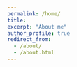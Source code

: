 ```yaml
---
permalink: /home/
title: 
excerpt: "About me"
author_profile: true
redirect_from: 
  - /about/
  - /about.html
---
```


